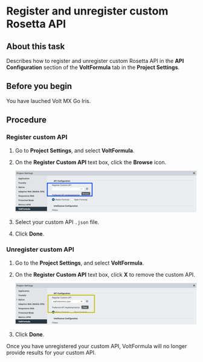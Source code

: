 # Register and unregister custom Rosetta API

## About this task

Describes how to register and unregister custom Rosetta API in the **API Configuration** section of the **VoltFormula** tab in the **Project Settings**.

## Before you begin

You have lauched Volt MX Go Iris.  

## Procedure

### Register custom API

1. Go to **Project Settings**, and select **VoltFormula**.
2. On the **Register Custom API** text box, click the **Browse** icon.

     ![Register Custom API text box](../assets/images/vfreg.png)

3. Select your custom API `.json` file.
4. Click **Done**.

### Unregister custom API

1. Go to the **Project Settings**, and select **VoltFormula**.
2. On the  **Register Custom API** text box, click **X** to remove the custom API.

    ![Register Custom API text box](../assets/images/vfunreg.png)

3. Click **Done**.

Once you have unregistered your custom API, VoltFormula will no longer provide results for your custom API.

